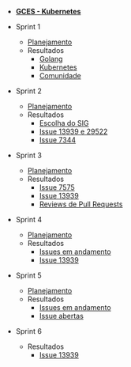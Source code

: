 - [<b>GCES - Kubernetes</b>](/)

- Sprint 1
    - [Planejamento](/sprints/sprint1/planejamento.md)
    - Resultados 
        - [Golang](/sprints/sprint1/resultados/Golang.md)
        - [Kubernetes](/sprints/sprint1/resultados/Kubernetes.md)
        - [Comunidade](/sprints/sprint1/resultados/Comunidade.md)

- Sprint 2
    - [Planejamento](/sprints/sprint2/planejamento.md)
    - Resultados 
        - [Escolha do SIG](/sprints/sprint2/resultados/escolha-do-sig.md)
        - [Issue 13939 e 29522](/sprints/sprint2/resultados/issue13939.md)
        - [Issue 7344](/sprints/sprint2/resultados/issue7344.md)

- Sprint 3
    - [Planejamento](/sprints/sprint3/planejamento.md)
    - Resultados 
        - [Issue 7575](/sprints/sprint3/resultados/issue7575.md)
        - [Issue 13939](/sprints/sprint3/resultados/issue13939.md)
        - [Reviews de Pull Requests](/sprints/sprint3/resultados/code_reviews.md)

- Sprint 4
    - [Planejamento](/sprints/sprint4/planejamento.md)
    - Resultados 
        - [Issues em andamento](/sprints/sprint4/resultados/issues-andamento.md)
        - [Issue 13939](/sprints/sprint4/resultados/issue13939.md)


- Sprint 5
    - [Planejamento](/sprints/sprint5/planejamento.md)
    - Resultados 
        - [Issues em andamento](/sprints/sprint5/resultados/issues-andamento.md)
        - [Issue abertas](/sprints/sprint5/resultados/issues-abertas.md)


- Sprint 6
    - Resultados 
        - [Issue 13939](/sprints/sprint6/resultados/issue13939.md)
